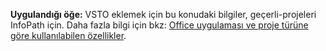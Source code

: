   **Uygulandığı öğe:** VSTO eklemek için bu konudaki bilgiler, geçerli\-projeleri InfoPath için. Daha fazla bilgi için bkz: [Office uygulaması ve proje türüne göre kullanılabilen özellikler](../../vsto/features-available-by-office-application-and-project-type.md).

  